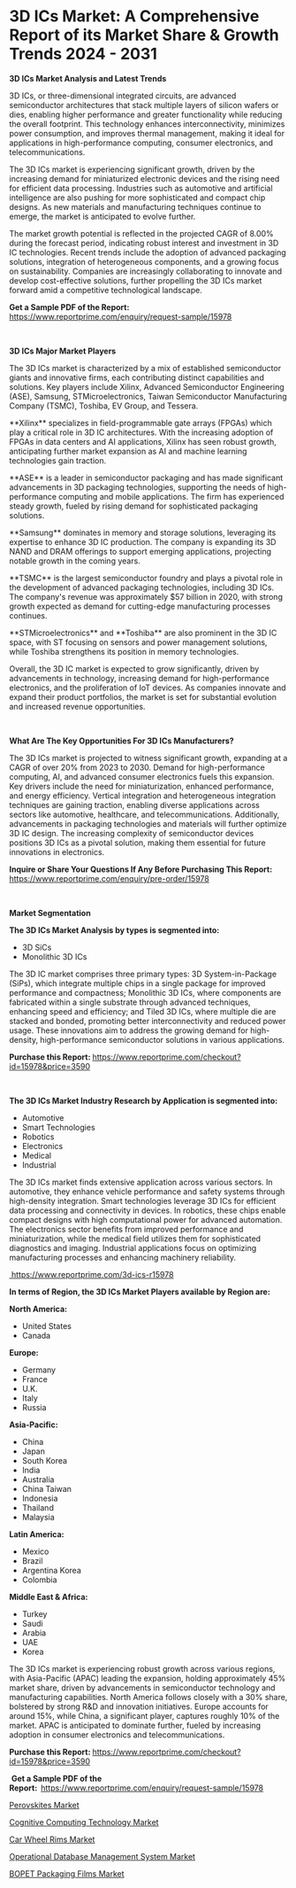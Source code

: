 <p><h1>3D ICs Market: A Comprehensive Report of its Market Share & Growth Trends 2024 - 2031</h1></p><p><strong>3D ICs Market Analysis and Latest Trends</strong></p>
<p><p>3D ICs, or three-dimensional integrated circuits, are advanced semiconductor architectures that stack multiple layers of silicon wafers or dies, enabling higher performance and greater functionality while reducing the overall footprint. This technology enhances interconnectivity, minimizes power consumption, and improves thermal management, making it ideal for applications in high-performance computing, consumer electronics, and telecommunications.</p><p>The 3D ICs market is experiencing significant growth, driven by the increasing demand for miniaturized electronic devices and the rising need for efficient data processing. Industries such as automotive and artificial intelligence are also pushing for more sophisticated and compact chip designs. As new materials and manufacturing techniques continue to emerge, the market is anticipated to evolve further.</p><p>The market growth potential is reflected in the projected CAGR of 8.00% during the forecast period, indicating robust interest and investment in 3D IC technologies. Recent trends include the adoption of advanced packaging solutions, integration of heterogeneous components, and a growing focus on sustainability. Companies are increasingly collaborating to innovate and develop cost-effective solutions, further propelling the 3D ICs market forward amid a competitive technological landscape.</p></p>
<p><strong>Get a Sample PDF of the Report:&nbsp;</strong> <a href="https://www.reportprime.com/enquiry/request-sample/15978?utm_campaign=1159&utm_medium=2&utm_source=Github&utm_content=ia&utm_term=16112024&utm_id=3d-ics">https://www.reportprime.com/enquiry/request-sample/15978</a></p>
<p>&nbsp;</p>
<p><strong>3D ICs Major Market Players</strong></p>
<p><p>The 3D ICs market is characterized by a mix of established semiconductor giants and innovative firms, each contributing distinct capabilities and solutions. Key players include Xilinx, Advanced Semiconductor Engineering (ASE), Samsung, STMicroelectronics, Taiwan Semiconductor Manufacturing Company (TSMC), Toshiba, EV Group, and Tessera.</p><p>**Xilinx** specializes in field-programmable gate arrays (FPGAs) which play a critical role in 3D IC architectures. With the increasing adoption of FPGAs in data centers and AI applications, Xilinx has seen robust growth, anticipating further market expansion as AI and machine learning technologies gain traction.</p><p>**ASE** is a leader in semiconductor packaging and has made significant advancements in 3D packaging technologies, supporting the needs of high-performance computing and mobile applications. The firm has experienced steady growth, fueled by rising demand for sophisticated packaging solutions.</p><p>**Samsung** dominates in memory and storage solutions, leveraging its expertise to enhance 3D IC production. The company is expanding its 3D NAND and DRAM offerings to support emerging applications, projecting notable growth in the coming years.</p><p>**TSMC** is the largest semiconductor foundry and plays a pivotal role in the development of advanced packaging technologies, including 3D ICs. The company's revenue was approximately $57 billion in 2020, with strong growth expected as demand for cutting-edge manufacturing processes continues.</p><p>**STMicroelectronics** and **Toshiba** are also prominent in the 3D IC space, with ST focusing on sensors and power management solutions, while Toshiba strengthens its position in memory technologies.</p><p>Overall, the 3D IC market is expected to grow significantly, driven by advancements in technology, increasing demand for high-performance electronics, and the proliferation of IoT devices. As companies innovate and expand their product portfolios, the market is set for substantial evolution and increased revenue opportunities.</p></p>
<p>&nbsp;</p>
<p><strong>What Are The Key Opportunities For 3D ICs Manufacturers?</strong></p>
<p><p>The 3D ICs market is projected to witness significant growth, expanding at a CAGR of over 20% from 2023 to 2030. Demand for high-performance computing, AI, and advanced consumer electronics fuels this expansion. Key drivers include the need for miniaturization, enhanced performance, and energy efficiency. Vertical integration and heterogeneous integration techniques are gaining traction, enabling diverse applications across sectors like automotive, healthcare, and telecommunications. Additionally, advancements in packaging technologies and materials will further optimize 3D IC design. The increasing complexity of semiconductor devices positions 3D ICs as a pivotal solution, making them essential for future innovations in electronics.</p></p>
<p><strong>Inquire or Share Your Questions If Any Before Purchasing This Report:</strong> <a href="https://www.reportprime.com/enquiry/pre-order/15978?utm_campaign=1159&utm_medium=2&utm_source=Github&utm_content=ia&utm_term=16112024&utm_id=3d-ics">https://www.reportprime.com/enquiry/pre-order/15978</a></p>
<p>&nbsp;</p>
<p><strong>Market Segmentation</strong></p>
<p><strong>The 3D ICs Market Analysis by types is segmented into:</strong></p>
<p><ul><li>3D SiCs</li><li>Monolithic 3D ICs</li></ul></p>
<p><p>The 3D IC market comprises three primary types: 3D System-in-Package (SiPs), which integrate multiple chips in a single package for improved performance and compactness; Monolithic 3D ICs, where components are fabricated within a single substrate through advanced techniques, enhancing speed and efficiency; and Tiled 3D ICs, where multiple die are stacked and bonded, promoting better interconnectivity and reduced power usage. These innovations aim to address the growing demand for high-density, high-performance semiconductor solutions in various applications.</p></p>
<p><strong>Purchase this Report:&nbsp;</strong><a href="https://www.reportprime.com/checkout?id=15978&price=3590&utm_campaign=1159&utm_medium=2&utm_source=Github&utm_content=ia&utm_term=16112024&utm_id=3d-ics">https://www.reportprime.com/checkout?id=15978&price=3590</a></p>
<p>&nbsp;</p>
<p><strong>The 3D ICs Market Industry Research by Application is segmented into:</strong></p>
<p><ul><li>Automotive</li><li>Smart Technologies</li><li>Robotics</li><li>Electronics</li><li>Medical</li><li>Industrial</li></ul></p>
<p><p>The 3D ICs market finds extensive application across various sectors. In automotive, they enhance vehicle performance and safety systems through high-density integration. Smart technologies leverage 3D ICs for efficient data processing and connectivity in devices. In robotics, these chips enable compact designs with high computational power for advanced automation. The electronics sector benefits from improved performance and miniaturization, while the medical field utilizes them for sophisticated diagnostics and imaging. Industrial applications focus on optimizing manufacturing processes and enhancing machinery reliability.</p></p>
<p><a href="https://www.reportprime.com/3d-ics-r15978?utm_campaign=1159&utm_medium=2&utm_source=Github&utm_content=ia&utm_term=16112024&utm_id=3d-ics">&nbsp;https://www.reportprime.com/3d-ics-r15978</a></p>
<p><strong>In terms of Region, the 3D ICs Market Players available by Region are:</strong></p>
<p>
    <p> <strong> North America: </strong>
        <ul>
            <li>United States</li>
            <li>Canada</li>
        </ul>
        </p> 
    <p> <strong> Europe: </strong>
        <ul>
            <li>Germany</li>
            <li>France</li>
            <li>U.K.</li>
            <li>Italy</li>
            <li>Russia</li>
        </ul>
        </p> 
    <p> <strong> Asia-Pacific: </strong>
        <ul>
            <li>China</li>
            <li>Japan</li>
            <li>South Korea</li>
            <li>India</li>
            <li>Australia</li>
            <li>China Taiwan</li>
            <li>Indonesia</li>
            <li>Thailand</li>
            <li>Malaysia</li>
        </ul>
        </p> 
    <p> <strong> Latin America: </strong>
        <ul>
            <li>Mexico</li>
            <li>Brazil</li>
            <li>Argentina Korea</li>
            <li>Colombia</li>
        </ul>
        </p> 
    <p> <strong> Middle East & Africa: </strong>
        <ul>
            <li>Turkey</li>
            <li>Saudi</li>
            <li>Arabia</li>
            <li>UAE</li>
            <li>Korea</li>
        </ul>
    </p>
    </p>
<p><p>The 3D ICs market is experiencing robust growth across various regions, with Asia-Pacific (APAC) leading the expansion, holding approximately 45% market share, driven by advancements in semiconductor technology and manufacturing capabilities. North America follows closely with a 30% share, bolstered by strong R&D and innovation initiatives. Europe accounts for around 15%, while China, a significant player, captures roughly 10% of the market. APAC is anticipated to dominate further, fueled by increasing adoption in consumer electronics and telecommunications.</p></p>
<p><strong>Purchase this Report: </strong><a href="https://www.reportprime.com/checkout?id=15978&price=3590&utm_campaign=1159&utm_medium=2&utm_source=Github&utm_content=ia&utm_term=16112024&utm_id=3d-ics">https://www.reportprime.com/checkout?id=15978&price=3590</a></p>
<p>&nbsp;<strong>Get a Sample PDF of the Report:&nbsp;&nbsp;</strong><a href="https://www.reportprime.com/enquiry/request-sample/15978?utm_campaign=1159&utm_medium=2&utm_source=Github&utm_content=ia&utm_term=16112024&utm_id=3d-ics">https://www.reportprime.com/enquiry/request-sample/15978</a></p>
<p><strong></strong></p>
<p><p><a href="https://www.linkedin.com/pulse/emerging-trends-perovskites-market-global-outlook-future-jpw2e?utm_campaign=1159&utm_medium=2&utm_source=Github&utm_content=ia&utm_term=16112024&utm_id=3d-ics">Perovskites Market</a></p><p><a href="https://issuu.com/reportprime-2/docs/cognitive-computing-technology-mark_b3053a26e44326?utm_campaign=1159&utm_medium=2&utm_source=Github&utm_content=ia&utm_term=16112024&utm_id=3d-ics">Cognitive Computing Technology Market</a></p><p><a href="https://www.linkedin.com/pulse/emerging-trends-car-wheel-rims-market-global-outlook-fs6he?utm_campaign=1159&utm_medium=2&utm_source=Github&utm_content=ia&utm_term=16112024&utm_id=3d-ics">Car Wheel Rims Market</a></p><p><a href="https://issuu.com/reportprime-2/docs/operational-database-management-sys_125bfa043c90d2?utm_campaign=1159&utm_medium=2&utm_source=Github&utm_content=ia&utm_term=16112024&utm_id=3d-ics">Operational Database Management System Market</a></p><p><a href="https://www.linkedin.com/pulse/bopet-packaging-films-market-segmentation-geographical-xipwe?utm_campaign=1159&utm_medium=2&utm_source=Github&utm_content=ia&utm_term=16112024&utm_id=3d-ics">BOPET Packaging Films Market</a></p></p>